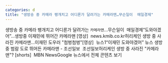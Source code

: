 ```yaml
---
categories: d
title: "생방송 중 카메라 팽개치고 어디론가 달려가는 카메라맨…무슨일이  매일경제"
---
```

생방송 중 카메라 팽개치고 어디론가 달려가는 `카메라맨`…무슨일이&nbsp;&nbsp;매일경제“도와야겠어”…생방중 이재민에 뛰어간 카메라맨 [영상]&nbsp;&nbsp;news.kmib.co.kr허리케인 생방 중 사라진 카메라맨…이재민 도우러 "첨벙첨벙"[영상]&nbsp;&nbsp;뉴스1“이재민 도와야겠어” 뉴스 생방 중 범람 도로 뛰어든 카메라맨 - 조선일보&nbsp;&nbsp;조선일보허리케인 생방 중 사라진 "카메라맨"? [shorts]&nbsp;&nbsp;MBN NewsGoogle 뉴스에서 전체 콘텐츠 보기